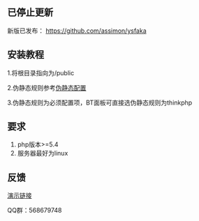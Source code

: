 ## 已停止更新
 

 新版已发布： https://github.com/assimon/ysfaka



## 安装教程
 1.将根目录指向为/public

 2.伪静态规则参考[伪静态配置][1]


  [1]: https://www.kancloud.cn/manual/thinkphp5/177576
 3.伪静态规则为必须配置项，BT面板可直接选伪静态规则为thinkphp

## 要求

 1. php版本>=5.4
 2. 服务器最好为linux

## 反馈
[演示链接][2]


  [2]: http://demo.xiangfa.me

QQ群：568679748
